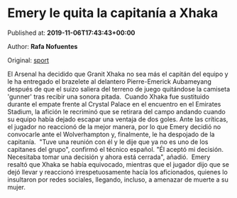 
# Emery le quita la capitanía a Xhaka

Published at: **2019-11-06T17:43:43+00:00**

Author: **Rafa Nofuentes**

Original: [sport](https://www.sport.es/es/noticias/premier-league/emery-quita-capitania-xhaka-7717055)

El Arsenal ha decidido que Granit Xhaka no sea más el capitán del equipo y le ha entregado el brazelete al delantero Pierre-Emerick Aubameyang después de que el suizo saliera del terreno de juego quitándose la camiseta 'gunner' tras recibir una sonora pitada. 
Cuando Xhaka fue sustituido durante el empate frente al Crystal Palace en el encuentro en el Emirates Stadium, la afición le recriminó que se retirara del campo andando cuando su equipo había dejado escapar una ventaja de dos goles. Ante las críticas, el jugador no reaccionó de la mejor manera, por lo que Emery decidió no convocarle ante el Wolverhampton y, finalmente, le ha despojado de la capitanía. 
"Tuve una reunión con él y le dije que ya no es uno de los capitanes del grupo", confirmó el técnico español. "Él aceptó mi decisión. Necesitaba tomar una decisión y ahora está cerrada", añadió. 
Emery resaltó que Xhaka se había equivocado, mientras que el jugador dijo que se dejó llevar y reaccionó irrespetuosamente hacía los aficionados, quienes lo insultaron por redes sociales, llegando, incluso, a amenazar de muerte a su mujer. 
